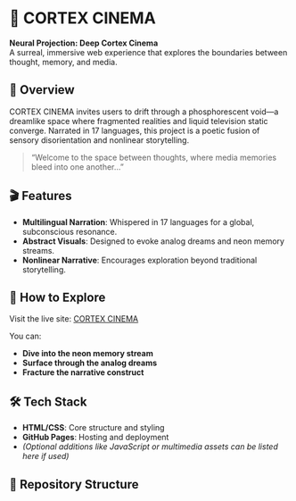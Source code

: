 # 🧠 CORTEX CINEMA

**Neural Projection: Deep Cortex Cinema**  
A surreal, immersive web experience that explores the boundaries between thought, memory, and media.

## 🌌 Overview

CORTEX CINEMA invites users to drift through a phosphorescent void—a dreamlike space where fragmented realities and liquid television static converge. Narrated in 17 languages, this project is a poetic fusion of sensory disorientation and nonlinear storytelling.

> “Welcome to the space between thoughts, where media memories bleed into one another…”

## 🎬 Features

- **Multilingual Narration**: Whispered in 17 languages for a global, subconscious resonance.
- **Abstract Visuals**: Designed to evoke analog dreams and neon memory streams.
- **Nonlinear Narrative**: Encourages exploration beyond traditional storytelling.

## 🚀 How to Explore

Visit the live site: [CORTEX CINEMA](https://dwb190565.github.io/cortexcinema/)

You can:
- **Dive into the neon memory stream**
- **Surface through the analog dreams**
- **Fracture the narrative construct**

## 🛠️ Tech Stack

- **HTML/CSS**: Core structure and styling
- **GitHub Pages**: Hosting and deployment
- *(Optional additions like JavaScript or multimedia assets can be listed here if used)*

## 📁 Repository Structure

